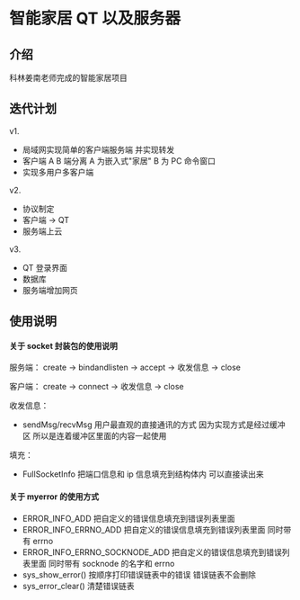 # 智能家居 QT 以及服务器

## 介绍

科林姜南老师完成的智能家居项目

## 迭代计划

v1.

- 局域网实现简单的客户端服务端 并实现转发
- 客户端 A B 端分离 A 为嵌入式"家居" B 为 PC 命令窗口
- 实现多用户多客户端

v2.

- 协议制定
- 客户端 -> QT
- 服务端上云

v3.

- QT 登录界面
- 数据库
- 服务端增加网页

## 使用说明

#### 关于 socket 封装包的使用说明

服务端： create -> bindandlisten -> accept -> 收发信息 -> close

客户端： create -> connect -> 收发信息 -> close

收发信息：

- sendMsg/recvMsg 用户最直观的直接通讯的方式 因为实现方式是经过缓冲区 所以是连着缓冲区里面的内容一起使用

填充：

- FullSocketInfo 把端口信息和 ip 信息填充到结构体内 可以直接读出来

#### 关于 myerror 的使用方式

- ERROR_INFO_ADD 把自定义的错误信息填充到错误列表里面
- ERROR_INFO_ERRNO_ADD 把自定义的错误信息填充到错误列表里面 同时带有 errno
- ERROR_INFO_ERRNO_SOCKNODE_ADD 把自定义的错误信息填充到错误列表里面 同时带有 socknode 的名字和 errno
- sys_show_error() 按顺序打印错误链表中的错误 错误链表不会删除
- sys_error_clear() 清楚错误链表
